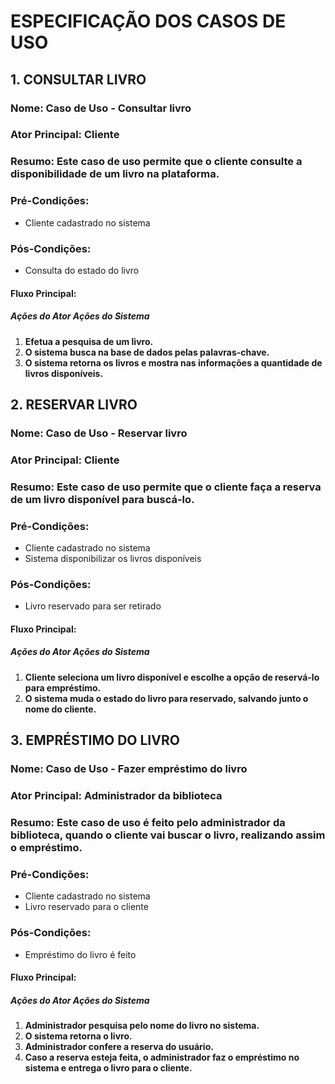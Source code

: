 # ESPECIFICAÇÃO DOS CASOS DE USO

## 1. CONSULTAR LIVRO
### Nome: Caso de Uso - Consultar livro
### Ator Principal: Cliente
### Resumo: Este caso de uso permite que o cliente consulte a disponibilidade de um livro na plataforma.
### Pré-Condições: 
* Cliente cadastrado no sistema	
### Pós-Condições: 
* Consulta do estado do livro
#### Fluxo Principal:
##### __Ações do Ator__	**Ações do Sistema**
1. __Efetua a pesquisa de um livro.__	
2. **O sistema busca na base de dados pelas palavras-chave.**
3. **O sistema retorna os livros e mostra nas informações a quantidade de livros disponíveis.**

## 2. RESERVAR LIVRO
### Nome: Caso de Uso - Reservar livro
### Ator Principal: Cliente
### Resumo: Este caso de uso permite que o cliente faça a reserva de um livro disponível para buscá-lo.
### Pré-Condições: 
* Cliente cadastrado no sistema
* Sistema disponibilizar os livros disponíveis
### Pós-Condições:
* Livro reservado para ser retirado
#### Fluxo Principal:
##### __Ações do Ator__	**Ações do Sistema**
1. __Cliente seleciona um livro disponível e escolhe a opção de reservá-lo para empréstimo.__	
2. **O sistema muda o estado do livro para reservado, salvando junto o nome do cliente.**

## 3. EMPRÉSTIMO DO LIVRO 
### Nome: Caso de Uso - Fazer empréstimo do livro
### Ator Principal: Administrador da biblioteca
### Resumo: Este caso de uso é feito pelo administrador da biblioteca, quando o cliente vai buscar o livro, realizando assim o empréstimo.
### Pré-Condições: 
* Cliente cadastrado no sistema
* Livro reservado para o cliente
### Pós-Condições:
* Empréstimo do livro é feito
#### Fluxo Principal:
##### __Ações do Ator__	**Ações do Sistema**
1. __Administrador pesquisa pelo nome do livro no sistema.__	
2. **O sistema retorna o livro.**
3. __Administrador confere a reserva do usuário.__
4. __Caso a reserva esteja feita, o administrador faz o empréstimo no sistema e entrega o livro para o cliente.__
